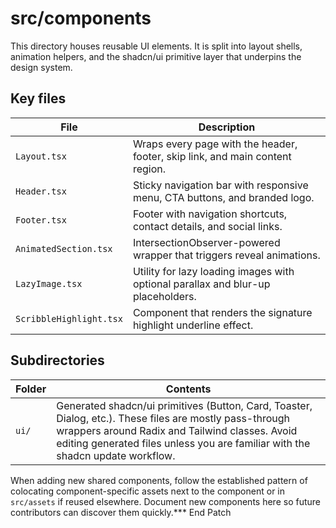 # src/components

This directory houses reusable UI elements. It is split into layout shells, animation helpers, and the shadcn/ui primitive layer that underpins the design system.

## Key files

| File | Description |
|------|-------------|
| `Layout.tsx` | Wraps every page with the header, footer, skip link, and main content region. |
| `Header.tsx` | Sticky navigation bar with responsive menu, CTA buttons, and branded logo. |
| `Footer.tsx` | Footer with navigation shortcuts, contact details, and social links. |
| `AnimatedSection.tsx` | IntersectionObserver-powered wrapper that triggers reveal animations. |
| `LazyImage.tsx` | Utility for lazy loading images with optional parallax and blur-up placeholders. |
| `ScribbleHighlight.tsx` | Component that renders the signature highlight underline effect. |

## Subdirectories

| Folder | Contents |
|--------|----------|
| `ui/` | Generated shadcn/ui primitives (Button, Card, Toaster, Dialog, etc.). These files are mostly pass-through wrappers around Radix and Tailwind classes. Avoid editing generated files unless you are familiar with the shadcn update workflow. |

When adding new shared components, follow the established pattern of colocating component-specific assets next to the component or in `src/assets` if reused elsewhere. Document new components here so future contributors can discover them quickly.*** End Patch
